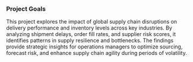 ### Project Goals

This project explores the impact of global supply chain disruptions on delivery performance and inventory levels across key industries. By analyzing shipment delays, order fill rates, and supplier risk scores, it identifies patterns in supply resilience and bottlenecks. The findings provide strategic insights for operations managers to optimize sourcing, forecast risk, and enhance supply chain agility during periods of volatility.
